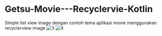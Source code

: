 # Getsu-Movie---Recyclervie-Kotlin
Simple list view image dengan contoh tema aplikasi movie
menggunakan recyclerview image
![3](https://user-images.githubusercontent.com/87554900/157022160-0b8c36a1-5316-4b91-93cc-f8931a14e1b3.png)
![4](https://user-images.githubusercontent.com/87554900/157022175-ad5cfd68-ed0d-4669-9c45-8f76d05b99bf.png)

